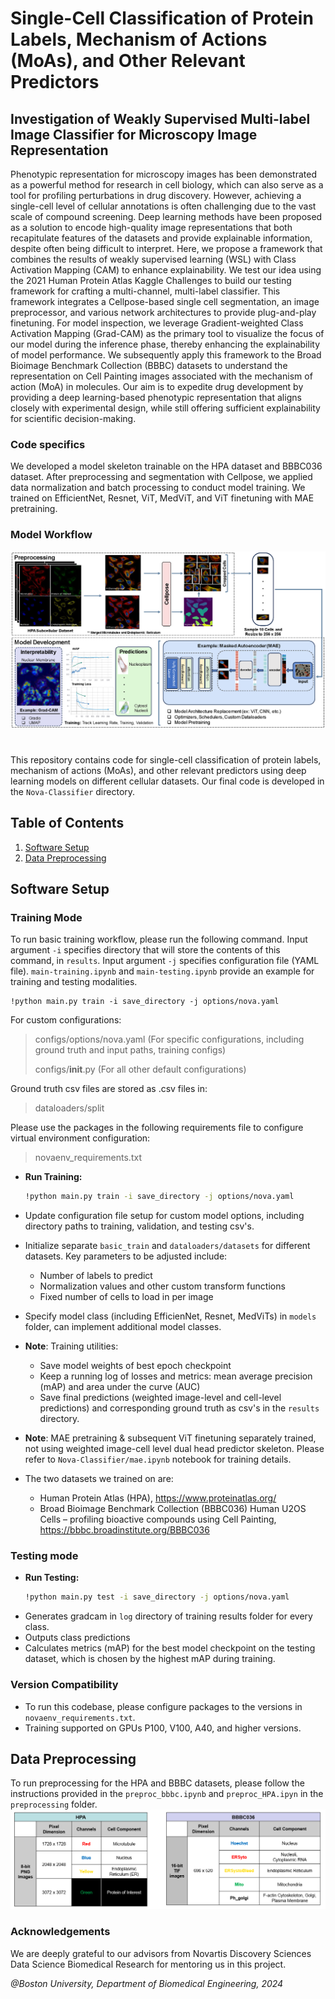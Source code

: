 # Single-Cell Classification of Protein Labels, Mechanism of Actions (MoAs), and Other Relevant Predictors
## Investigation of Weakly Supervised Multi-label Image Classifier for Microscopy Image Representation

Phenotypic representation for microscopy images has been demonstrated as a powerful method for research in cell biology, which can also serve as a tool for profiling perturbations in drug discovery. However, achieving a single-cell level of cellular annotations is often challenging due to the vast scale of compound screening. Deep learning methods have been proposed as a solution to encode high-quality image representations that both recapitulate features of the datasets and provide explainable information, despite often being difficult to interpret. Here, we propose a framework that combines the results of weakly supervised learning (WSL) with Class Activation Mapping (CAM) to enhance explainability. We test our idea using the 2021 Human Protein Atlas Kaggle Challenges to build our testing framework for crafting a multi-channel, multi-label classifier. This framework integrates a Cellpose-based single cell segmentation, an image preprocessor, and various network architectures to provide plug-and-play finetuning. For model inspection, we leverage Gradient-weighted Class Activation Mapping (Grad-CAM) as the primary tool to visualize the focus of our model during the inference phase, thereby enhancing the explainability of model performance. We subsequently apply this framework to the Broad Bioimage Benchmark Collection (BBBC) datasets to understand the representation on Cell Painting images associated with the mechanism of action (MoA) in molecules. Our aim is to expedite drug development by providing a deep learning-based phenotypic representation that aligns closely with experimental design, while still offering sufficient explainability for scientific decision-making.

### Code specifics
We developed a model skeleton trainable on the HPA dataset and BBBC036 dataset. After preprocessing and segmentation with Cellpose, we applied data normalization and batch processing to conduct model training. We trained on EfficientNet, Resnet, ViT, MedViT, and ViT finetuning with MAE pretraining.

### Model Workflow
![alt text](https://github.com/sunni426/nova-networks/blob/main/modified_team2_pipeline.png?raw=true)

# 

This repository contains code for single-cell classification of protein labels, mechanism of actions (MoAs), and other relevant predictors using deep learning models on different cellular datasets. Our final code is developed in the ```Nova-Classifier``` directory.

## Table of Contents

1. [Software Setup](#software-setup)
2. [Data Preprocessing](#data-preprocessing)

## Software Setup

### Training Mode

To run basic training workflow, please run the following command. Input argument ```-i``` specifies directory that will store the contents of this command, in ```results```. Input argument ```-j``` specifies configuration file (YAML file). ```main-training.ipynb``` and ```main-testing.ipynb``` provide an example for training and testing modalities.
```
!python main.py train -i save_directory -j options/nova.yaml
```
For custom configurations:
> configs/options/nova.yaml (For specific configurations, including ground truth and input paths, training configs)
> 
> configs/__init__.py (For all other default configurations)

Ground truth csv files are stored as .csv files in:
> dataloaders/split

Please use the packages in the following requirements file to configure virtual environment configuration:
> novaenv_requirements.txt

- **Run Training:**
  ```bash
  !python main.py train -i save_directory -j options/nova.yaml
  ```
- Update configuration file setup for custom model options, including directory paths to training, validation, and testing csv's.
- Initialize separate ```basic_train``` and ```dataloaders/datasets``` for different datasets. Key parameters to be adjusted include:
  - Number of labels to predict
  - Normalization values and other custom transform functions
  - Fixed number of cells to load in per image
- Specify model class (including EfficienNet, Resnet, MedViTs) in ```models``` folder, can implement additional model classes.
- **Note**: Training utilities:
  - Save model weights of best epoch checkpoint
  - Keep a running log of losses and metrics: mean average precision (mAP) and area under the curve (AUC)
  - Save final predictions (weighted image-level and cell-level predictions) and corresponding ground truth as csv's in the ```results``` directory.
- **Note**: MAE pretraining & subsequent ViT finetuning separately trained, not using weighted image-cell level dual head predictor skeleton. Please refer to ```Nova-Classifier/mae.ipynb``` notebook for training details.

- The two datasets we trained on are:
  - Human Protein Atlas (HPA), https://www.proteinatlas.org/
  - Broad Bioimage Benchmark Collection (BBBC036) Human U2OS Cells – profiling bioactive compounds using Cell Painting, https://bbbc.broadinstitute.org/BBBC036

### Testing mode
- **Run Testing:**
  ```bash
  !python main.py test -i save_directory -j options/nova.yaml
  ```
- Generates gradcam in ```log``` directory of training results folder for every class.
- Outputs class predictions
- Calculates metrics (mAP) for the best model checkpoint on the testing dataset, which is chosen by the highest mAP during training.

### Version Compatibility
* To run this codebase, please configure packages to the versions in ```novaenv_requirements.txt```.
* Training supported on GPUs P100, V100, A40, and higher versions.

## Data Preprocessing

To run preprocessing for the HPA and BBBC datasets, please follow the instructions provided in the ```preproc_bbbc.ipynb``` and ```preproc_HPA.ipyn``` in the ```preprocessing``` folder.
![alt text](https://github.com/sunni426/nova-networks/blob/main/Nova-Classifier/preprocessing.png?raw=true)

### Acknowledgements
We are deeply grateful to our advisors from Novartis Discovery Sciences Data Science Biomedical Research for mentoring us in this project.

*@Boston University, Department of Biomedical Engineering, 2024*
